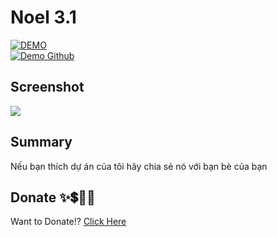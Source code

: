 # Noel 3.1

<div>
    <a href="https://codepen.io/truongvy-06/pen/eYjpRXV" target="blank"><img align="center" src="https://img.shields.io/badge/DEMO-006fff?style=for-the-badge&logo=codepen&logoColor=white" alt="DEMO"/></a>
    <div>
    <a href="https://truongvy-06.github.io/noel-3/" target="blank"><img align="center" src="https://img.shields.io/badge/Demo Github-000000?style=for-the-badge&logo=github&logoColor=white" alt="Demo Github"/></a>

## Screenshot

![](https://i.imgur.com/5QhGvtm.png)

## Summary

Nếu bạn thích dự án của tôi hãy chia sẻ nó với bạn bè của bạn
## Donate ✨💲🤝💖
Want to Donate!? [Click Here](https://github.com/truongvy-06/truongvy-06/blob/7cf22a1eeb7c00742740d743fb8d2ee6eb607156/DONATE.md) 
